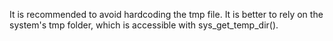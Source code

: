 It is recommended to avoid hardcoding the tmp file. It is better to rely on the system's tmp folder, which is accessible with sys_get_temp_dir().

<?php

// Where the tmp is : 
file_put_contents(sys_get_temp_dir().'/tempFile.txt', $content);


// Avoid hard-coding tmp folder : 
// On Linux-like systems
file_put_contents('/tmp/tempFile.txt', $content);

// On Windows systems
file_put_contents('C:\WINDOWS\TEMP\tempFile.txt', $content);

?>
